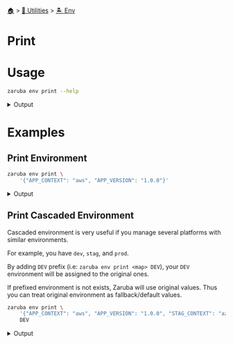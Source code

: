 <!--startTocHeader-->
[🏠](../../README.md) > [🔧 Utilities](../README.md) > [🏝️ Env](README.md)
# Print
<!--endTocHeader-->

# Usage

<!--startCode-->
```bash
zaruba env print --help
```
 
<details>
<summary>Output</summary>
 
```````
Print environment

Usage:
  zaruba env print <envMap> [prefix] [flags]

Flags:
  -h, --help   help for print
```````
</details>
<!--endCode-->

# Examples

## Print Environment

<!--startCode-->
```bash
zaruba env print \
    '{"APP_CONTEXT": "aws", "APP_VERSION": "1.0.0"}'
```
 
<details>
<summary>Output</summary>
 
```````
APP_CONTEXT="aws"
APP_VERSION="1.0.0"
```````
</details>
<!--endCode-->

## Print Cascaded Environment

Cascaded environment is very useful if you manage several platforms with similar environments.

For example, you have `dev`, `stag`, and `prod`.

By adding `DEV` prefix (i.e: `zaruba env print <map> DEV`), your `DEV` environment will be assigned to the original ones.

If prefixed environment is not exists, Zaruba will use original values. Thus you can treat original environment as fallback/default values.


<!--startCode-->
```bash
zaruba env print \
    '{"APP_CONTEXT": "aws", "APP_VERSION": "1.0.0", "STAG_CONTEXT": "azure", "STAG_APP_VERSION": "1.1.0", "DEV_APP_CONTEXT": "gcp", "DEV_APP_VERSION": "1.1.1"}' \
    DEV
```
 
<details>
<summary>Output</summary>
 
```````
APP_CONTEXT="gcp"
APP_VERSION="1.1.1"
DEV_APP_CONTEXT="gcp"
DEV_APP_VERSION="1.1.1"
STAG_APP_VERSION="1.1.0"
STAG_CONTEXT="azure"
```````
</details>
<!--endCode-->


<!--startTocSubTopic-->
<!--endTocSubTopic-->